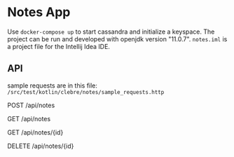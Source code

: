 # Notes App

Use `docker-compose up` to start cassandra and initialize a keyspace. The project can be run and developed with openjdk version "11.0.7". `notes.iml` is a project file for the Intellij Idea IDE.

## API

sample requests are in this file: `/src/test/kotlin/clebre/notes/sample_requests.http`

POST /api/notes

GET /api/notes

GET /api/notes/{id}

DELETE /api/notes/{id}

